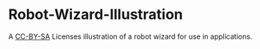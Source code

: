 # Robot-Wizard-Illustration
A [CC-BY-SA](https://creativecommons.org/licenses/by-sa/4.0/legalcode) Licenses illustration of a robot wizard for use in applications.
